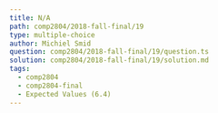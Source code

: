 ```yaml
---
title: N/A
path: comp2804/2018-fall-final/19
type: multiple-choice
author: Michiel Smid
question: comp2804/2018-fall-final/19/question.ts
solution: comp2804/2018-fall-final/19/solution.md
tags:
  - comp2804
  - comp2804-final
  - Expected Values (6.4)
---
```

